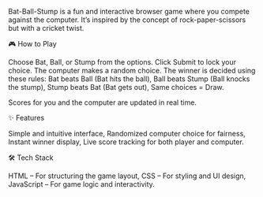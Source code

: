 Bat-Ball-Stump is a fun and interactive browser game where you compete against the computer. It’s inspired by the concept of rock-paper-scissors but with a cricket twist.

🎮 How to Play

  Choose Bat, Ball, or Stump from the options.
  Click Submit to lock your choice.
  The computer makes a random choice.
  The winner is decided using these rules:
  Bat beats Ball (Bat hits the ball),
  Ball beats Stump (Ball knocks the stump),
  Stump beats Bat (Bat gets out),
  Same choices = Draw.

  Scores for you and the computer are updated in real time.

✨ Features

  Simple and intuitive interface,
  Randomized computer choice for fairness,
  Instant winner display,
  Live score tracking for both player and computer.

🛠 Tech Stack

  HTML – For structuring the game layout,
  CSS – For styling and UI design,
  JavaScript – For game logic and interactivity.
